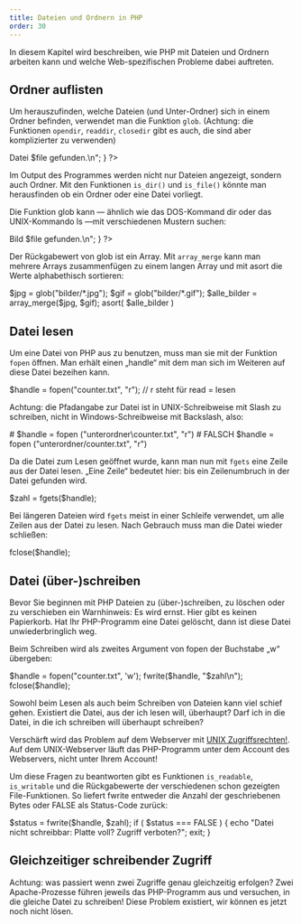 ```yaml
---
title: Dateien und Ordnern in PHP
order: 30
---
```

In diesem Kapitel wird beschreiben, wie PHP mit Dateien und Ordnern arbeiten kann und welche Web-spezifischen Probleme dabei auftreten.

Ordner auflisten
-----------------
Um herauszufinden, welche Dateien (und Unter-Ordner) sich in einem Ordner befinden, verwendet man die Funktion `glob`. (Achtung: die Funktionen `opendir`, `readdir`, `closedir` gibt es auch, die sind aber komplizierter zu verwenden) 

<php>
<?php
   $alle = glob("*");
   foreach( $alle as $file ) {  // forach-Schleife über Werte
                                // Schlüssel wird ignorieren!
       echo "<br>Datei $file gefunden.\n";
   } 
?> 
</php>

Im Output des Programmes werden nicht nur Dateien angezeigt, sondern auch Ordner. Mit den Funktionen `is_dir()` und `is_file()` könnte man herausfinden ob ein Ordner oder eine Datei vorliegt.

Die Funktion glob kann — ähnlich wie das DOS-Kommand dir oder das UNIX-Kommando ls —mit verschiedenen Mustern suchen: 

<php>
<?php
   $alle = glob("*.jpg");
   foreach( $alle as $file ) {
       echo "<br>Bild $file gefunden.\n";
   } 
?>
</php>

Der Rückgabewert von glob ist ein Array. Mit `array_merge` kann man mehrere Arrays zusammenfügen zu einem langen Array und mit asort die Werte alphabethisch sortieren:

<php>
$jpg = glob("bilder/*.jpg");
$gif = glob("bilder/*.gif");
$alle_bilder = array_merge($jpg, $gif);
asort( $alle_bilder )
</php>

Datei lesen
------------
Um eine Datei von PHP aus zu benutzen, muss man sie mit der Funktion `fopen` öffnen. Man erhält einen „handle“ mit dem man sich im Weiteren auf diese Datei bezeihen kann. 

<php>
$handle = fopen("counter.txt", "r");    // r steht für read = lesen
</php>

Achtung: die Pfadangabe zur Datei ist in UNIX-Schreibweise mit Slash zu schreiben, nicht in Windows-Schreibweise mit Backslash, also: 

<php>
# $handle = fopen ("unterordner\counter.txt", "r") # FALSCH
  $handle = fopen ("unterordner/counter.txt", "r")
</php>

Da die Datei zum Lesen geöffnet wurde, kann man nun mit `fgets` eine Zeile aus der Datei lesen. „Eine Zeile“ bedeutet hier: bis ein Zeilenumbruch in der Datei gefunden wird. 

<php>
$zahl = fgets($handle);
</php>

Bei längeren Dateien wird `fgets` meist in einer Schleife verwendet, um alle Zeilen aus der Datei zu lesen. Nach Gebrauch muss man die Datei wieder schließen:

<php>
fclose($handle);
</php>

Datei (über-)schreiben
------------------------
Bevor Sie beginnen mit PHP Dateien zu (über-)schreiben, zu löschen oder zu verschieben ein Warnhinweis: Es wird ernst. Hier gibt es keinen Papierkorb. Hat Ihr PHP-Programm eine Datei gelöscht, dann ist diese Datei unwiederbringlich weg.

Beim Schreiben wird als zweites Argument von fopen der Buchstabe „w“ übergeben:

<php>
$handle = fopen("counter.txt", 'w');
fwrite($handle, "$zahl\n");
fclose($handle);
</php>

Sowohl beim Lesen als auch beim Schreiben von Dateien kann viel schief gehen. Existiert die Datei, aus der ich lesen will, überhaupt?  Darf ich in die Datei, in die ich schreiben will überhaupt schreiben?   

Verschärft wird das Problem auf dem Webserver mit [UNIX Zugriffsrechten!](/kommandozeile/zugriffsrechte/). Auf dem UNIX-Webserver läuft das PHP-Programm unter dem Account des Webservers, nicht unter Ihrem Account! 

Um diese Fragen zu beantworten gibt es Funktionen `is_readable`,  `is_writable` und die Rückgabewerte der verschiedenen schon gezeigten File-Funktionen. So liefert fwrite entweder die Anzahl der geschriebenen Bytes oder FALSE als Status-Code zurück:

<php>
$status = fwrite($handle, $zahl);
if ( $status === FALSE ) {
  echo "Datei nicht schreibbar: Platte voll? Zugriff verboten?";
  exit;
}
</php>


Gleichzeitiger schreibender Zugriff
------------------------------------
Achtung: was passiert wenn zwei Zugriffe genau gleichzeitig erfolgen? Zwei Apache-Prozesse führen jeweils das PHP-Programm aus und versuchen, in die gleiche Datei zu schreiben!  Diese Problem existiert, wir können es jetzt noch nicht lösen.

